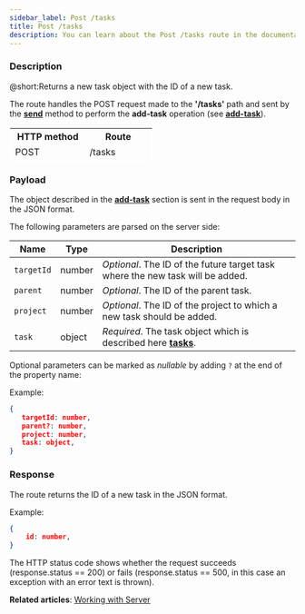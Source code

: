 ```yaml
---
sidebar_label: Post /tasks
title: Post /tasks
description: You can learn about the Post /tasks route in the documentation of the DHTMLX JavaScript To Do List library. Browse developer guides and API reference, try out code examples and live demos, and download a free 30-day evaluation version of DHTMLX To Do List.
---
```


### Description

@short:Returns a new task object with the ID of a new task.

The route handles the POST request made to the **'/tasks'** path and sent by the [**send**](api/rest_api/methods/send_method.md) method to perform the **add-task** operation (see [**add-task**](api/methods/addtask_method.md)). 


<table style="border: 1px solid white; border-collapse: collapse; width:50%">
<thead style="border: 1px solid white; border-collapse: collapse;">
<th style="width:25%">HTTP method</th>
<th style="width:25%">Route</th>
</thead>
<tbody style="border: 1px solid white; border-collapse: collapse">
<tr>
<td>POST</td>
<td>/tasks</td>
</tr>
</tbody>
</table>


### Payload

The object described in the [**add-task**](api/events/addtask_events.md) section is sent in the request body in the JSON format.

The following parameters are parsed on the server side:

| Name       | Type        | Description |
| ----------- | ----------- | ----------- |
| `targetId`       |  number   | *Optional*. The ID of the future target task where the new task will be added.|
| `parent`       |  number   | *Optional*. The ID of the parent task.|
| `project`       |  number   | *Optional*. The ID of the project to which a new task should be added.|
| `task`       |  object  | *Required*. The task object which is described here [**tasks**](api/configs/tasks_config.md).|

Optional parameters can be marked as *nullable* by adding `?` at the end of the property name:

Example:

~~~json
{
   targetId: number,
   parent?: number,
   project: number,
   task: object,
}
~~~

### Response

The route returns the ID of a new task in the JSON format. 

Example:

~~~json
{
    id: number,
}
~~~

 
The HTTP status code shows whether the request succeeds (response.status == 200) or fails (response.status == 500, in this case an exception with an error text is thrown).

**Related articles**: [Working with Server](guides/working_with_server.md)